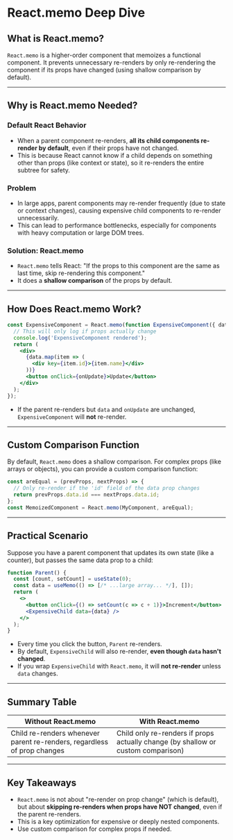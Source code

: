 # React.memo Deep Dive

## What is React.memo?

`React.memo` is a higher-order component that memoizes a functional component. It prevents unnecessary re-renders by only re-rendering the component if its props have changed (using shallow comparison by default).

---

## Why is React.memo Needed?

### Default React Behavior
- When a parent component re-renders, **all its child components re-render by default**, even if their props have not changed.
- This is because React cannot know if a child depends on something other than props (like context or state), so it re-renders the entire subtree for safety.

### Problem
- In large apps, parent components may re-render frequently (due to state or context changes), causing expensive child components to re-render unnecessarily.
- This can lead to performance bottlenecks, especially for components with heavy computation or large DOM trees.

### Solution: React.memo
- `React.memo` tells React: "If the props to this component are the same as last time, skip re-rendering this component."
- It does a **shallow comparison** of the props by default.

---

## How Does React.memo Work?

```jsx
const ExpensiveComponent = React.memo(function ExpensiveComponent({ data, onUpdate }) {
  // This will only log if props actually change
  console.log('ExpensiveComponent rendered');
  return (
    <div>
      {data.map(item => (
        <div key={item.id}>{item.name}</div>
      ))}
      <button onClick={onUpdate}>Update</button>
    </div>
  );
});
```

- If the parent re-renders but `data` and `onUpdate` are unchanged, `ExpensiveComponent` will **not** re-render.

---

## Custom Comparison Function

By default, `React.memo` does a shallow comparison. For complex props (like arrays or objects), you can provide a custom comparison function:

```jsx
const areEqual = (prevProps, nextProps) => {
  // Only re-render if the 'id' field of the data prop changes
  return prevProps.data.id === nextProps.data.id;
};
const MemoizedComponent = React.memo(MyComponent, areEqual);
```

---

## Practical Scenario

Suppose you have a parent component that updates its own state (like a counter), but passes the same data prop to a child:

```jsx
function Parent() {
  const [count, setCount] = useState(0);
  const data = useMemo(() => [/* ...large array... */], []);
  return (
    <>
      <button onClick={() => setCount(c => c + 1)}>Increment</button>
      <ExpensiveChild data={data} />
    </>
  );
}
```
- Every time you click the button, `Parent` re-renders.
- By default, `ExpensiveChild` will also re-render, **even though `data` hasn't changed**.
- If you wrap `ExpensiveChild` with `React.memo`, it will **not re-render** unless `data` changes.

---

## Summary Table

| Without React.memo         | With React.memo                |
|---------------------------|-------------------------------|
| Child re-renders whenever parent re-renders, regardless of prop changes | Child only re-renders if props actually change (by shallow or custom comparison) |

---

## Key Takeaways
- `React.memo` is not about "re-render on prop change" (which is default), but about **skipping re-renders when props have NOT changed**, even if the parent re-renders.
- This is a key optimization for expensive or deeply nested components.
- Use custom comparison for complex props if needed. 